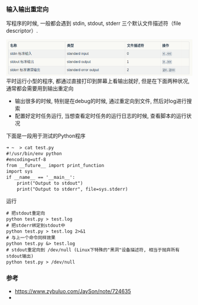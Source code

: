 ### 输入输出重定向
写程序的时候, 一般都会遇到 stdin, stdout, stderr 三个默认文件描述符（file descriptor）.

![](./img/io.png)
平时运行小型的程序, 都通过直接打印到屏幕上看输出就好, 但是在下面两种状况, 通常都会需要用到输出重定向
* 输出很多的时候, 特别是在debug的时候, 通过重定向到文件, 然后对log进行搜索
* 配置好定时任务运行, 当想查看定时任务的运行日志的时候, 查看脚本的运行状况




下面是一段用于测试的Python程序
```
➜ ~  > cat test.py
#!/usr/bin/env python
#encoding=utf-8
from __future__ import print_function
import sys
if __name__ == '__main__':
    print("Output to stdout")
    print("Output to stderr", file=sys.stderr)
```

运行
```
# 把stdout重定向
python test.py > test.log
# 把stderr绑定到stdout中
python test.py > test.log 2>&1
# 与上一个命令同样效果
python test.py &> test.log
# stdout重定向到 /dev/null (Linux下特殊的"黑洞"设备描述符, 相当于抛弃所有stdout输出)
python test.py > /dev/null
```


### 参考
* https://www.zybuluo.com/JaySon/note/724635
*
